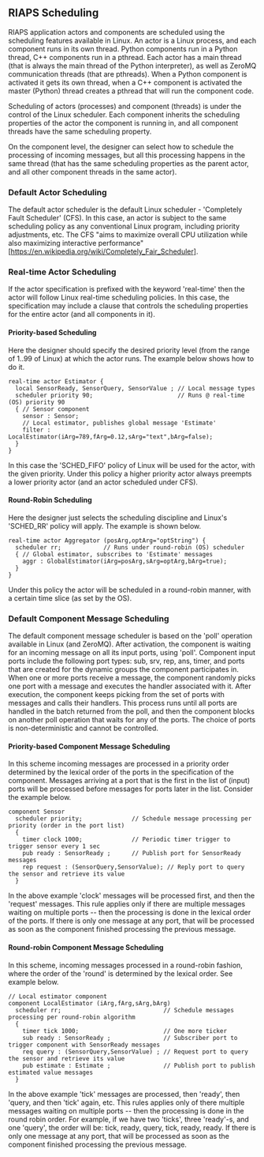## RIAPS Scheduling

RIAPS application actors and components are scheduled using the scheduling features available
in Linux. An actor is a Linux process, and each component runs in its own thread. Python components
run in a Python thread, C++ components run in a pthread. Each actor has a main thread (that is always
the main thread of the Python interpreter), as well as ZeroMQ communication threads (that are pthreads).
When a Python component is activated it gets its own thread, when a C++ component is activated the
master (Python) thread creates a pthread that will run the component code.

Scheduling of actors (processes) and component (threads) is under the control of the Linux scheduler.
Each component inherits the scheduling properties of the actor the component is running in, and all
component threads have the same scheduling property.

On the component level, the designer can select how to schedule the processing of incoming messages,
but all this processing happens in the same thread (that has the same scheduling properties as the
parent actor, and all other component threads in the same actor).

### Default Actor Scheduling

The default actor scheduler is the default Linux scheduler - 'Completely Fault Scheduler' (CFS).
In this case, an actor is subject to the same scheduling policy as any conventional Linux program,
including priority adjustments, etc. The CFS "aims to maximize overall CPU utilization while also
maximizing interactive performance" [https://en.wikipedia.org/wiki/Completely_Fair_Scheduler].

### Real-time Actor Scheduling

If the actor specification is prefixed with the keyword 'real-time' then the actor will follow
Linux real-time scheduling policies. In this case, the specification may include a clause that
controls the scheduling properties for the entire actor (and all components in it).

#### Priority-based Scheduling

Here the designer should specify the desired priority level (from the range of 1..99 of Linux) at
which the actor runs. The example below shows how to do it.

```
real-time actor Estimator {
  local SensorReady, SensorQuery, SensorValue ; // Local message types
  scheduler priority 90;                        // Runs @ real-time (OS) priority 90
  { // Sensor component
    sensor : Sensor;
    // Local estimator, publishes global message 'Estimate'
    filter : LocalEstimator(iArg=789,fArg=0.12,sArg="text",bArg=false);
  }
}
```

In this case the 'SCHED_FIFO' policy of Linux will be used for the actor, with the given priority.
Under this policy a higher priority actor always preempts a lower priority actor (and an actor scheduled
under CFS).

#### Round-Robin Scheduling

Here the designer just selects the scheduling discipline and Linux's 'SCHED_RR' policy will apply.
The example is shown below.

```
real-time actor Aggregator (posArg,optArg="optString") {
  scheduler rr;            // Runs under round-robin (OS) scheduler
  { // Global estimator, subscribes to 'Estimate' messages
    aggr : GlobalEstimator(iArg=posArg,sArg=optArg,bArg=true);
  }
}
```

Under this policy the actor will be scheduled in a round-robin manner, with a certain time slice (as set by the OS).

### Default Component Message Scheduling

The default component message scheduler is based on the 'poll' operation available in Linux (and ZeroMQ).
After activation, the component is waiting for an incoming message on all its input ports, using 'poll'.
Component input ports include the following port types: sub, srv, rep, ans, timer, and ports that are created
for the dynamic groups the component participates in. When one or more ports receive a message, the component
randomly picks one port with a message and executes the handler associated with it. After execution, the component
keeps picking from the set of ports with messages and calls their handlers. This process runs until all ports are
handled in the batch returned from the poll, and then the component blocks on another poll operation that waits
for any of the ports. The choice of ports is non-deterministic and cannot be controlled.

#### Priority-based Component Message Scheduling

In this scheme incoming messages are processed in a priority order determined by the lexical order of the ports
in the specification of the component. Messages arriving at a port that is the first in the list of (input) ports
will be processed before messages for ports later in the list. Consider the example below.

```
component Sensor
  scheduler priority;              // Schedule message processing per priority (order in the port list)
  {
    timer clock 1000;              // Periodic timer trigger to trigger sensor every 1 sec
    pub ready : SensorReady ;      // Publish port for SensorReady messages
    rep request : (SensorQuery,SensorValue); // Reply port to query the sensor and retrieve its value
  }
```

In the above example 'clock' messages will be processed first, and then the 'request' messages. This rule applies
only if there are multiple messages waiting on multiple ports -- then the processing is done in the lexical order
of the ports. If there is only one message at any port, that will be processed as soon as the component finished
processing the previous message.

#### Round-robin Component Message Scheduling

In this scheme, incoming messages processed in a round-robin fashion, where the order of the 'round' is determined
by the lexical order. See example below.

```
// Local estimator component
component LocalEstimator (iArg,fArg,sArg,bArg)
  scheduler rr;                             // Schedule messages processing per round-robin algorithm
  {
    timer tick 1000;                        // One more ticker
    sub ready : SensorReady ;               // Subscriber port to trigger component with SensorReady messages
    req query : (SensorQuery,SensorValue) ; // Request port to query the sensor and retrieve its value
    pub estimate : Estimate ;               // Publish port to publish estimated value messages
  }
```
In the above example 'tick' messages are processed, then 'ready', then 'query, and then 'tick' again, etc.
This rules applies only of there multiple messages waiting on multiple ports -- then the processing is done
in the round robin order. For example, if we have two 'ticks', three 'ready'-s, and one 'query', the order
will be: tick, ready, query, tick, ready, ready. If there is only one message at any port, that will be processed
as soon as the component finished processing the previous message.
